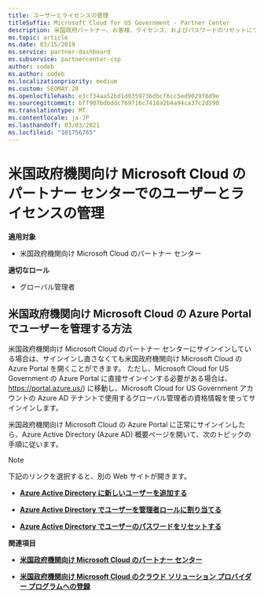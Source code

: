 ```yaml
---
title: ユーザーとライセンスの管理
titleSuffix: Microsoft Cloud for US Government - Partner Center
description: 米国政府パートナー、お客様、ライセンス、およびパスワードのリセットについて Microsoft Cloud のパートナーセンターを管理する方法と場所について説明します。
ms.topic: article
ms.date: 03/15/2019
ms.service: partner-dashboard
ms.subservice: partnercenter-csp
author: sodeb
ms.author: sodeb
ms.localizationpriority: medium
ms.custom: SEOMAY.20
ms.openlocfilehash: e3cf34aa52bd1d0359736dbcf6cc5ed9029f6d9e
ms.sourcegitcommit: bff907bdbddc769716c7418a2b4a94ca37c2d590
ms.translationtype: MT
ms.contentlocale: ja-JP
ms.lasthandoff: 03/03/2021
ms.locfileid: "101756765"
---
```

# <a name="user-and-license-management-in-partner-center-for-microsoft-cloud-for-us-government"></a>米国政府機関向け Microsoft Cloud のパートナー センターでのユーザーとライセンスの管理

**適用対象**

- 米国政府機関向け Microsoft Cloud のパートナー センター

**適切なロール**

- グローバル管理者

## <a name="how-to-manage-users-in-the-azure-portal-for-microsoft-cloud-for-us-government"></a>米国政府機関向け Microsoft Cloud の Azure Portal でユーザーを管理する方法

米国政府機関向け Microsoft Cloud のパートナー センターにサインインしている場合は、サインインし直さなくても米国政府機関向け Microsoft Cloud の Azure Portal を開くことができます。 ただし、Microsoft Cloud for US Government の Azure Portal に直接サインインする必要がある場合は、https://portal.azure.us/) に移動し、Microsoft Cloud for US Government アカウントの Azure AD テナントで使用するグローバル管理者の資格情報を使ってサインインします。

米国政府機関向け Microsoft Cloud の Azure Portal に正常にサインインしたら、Azure Active Directory (Azure AD) 概要ページを開いて、次のトピックの手順に従います。

> [!NOTE]  
> 下記のリンクを選択すると、別の Web サイトが開きます。 

-  [**Azure Active Directory に新しいユーザーを追加する**](/azure/active-directory/active-directory-users-create-azure-portal)

-  [**Azure Active Directory でユーザーを管理者ロールに割り当てる**](/azure/active-directory/active-directory-users-assign-role-azure-portal)

-  [**Azure Active Directory でユーザーのパスワードをリセットする**](/azure/active-directory/active-directory-users-reset-password-azure-portal)

**関連項目**

-  [**米国政府機関向け Microsoft Cloud のパートナー センター**](partner-center-for-microsoft-us-govt-cloud.md)

-  [**米国政府機関向け Microsoft Cloud のクラウド ソリューション プロバイダー プログラムへの登録**](enroll-in-csp-for-microsoft-us-govt-cloud.md)